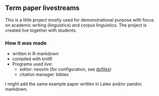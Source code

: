 ## Term paper livestreams

This is a little project mostly used for demonstrational purpose with focus on academic writing (linguistics) and corpus linguistics. The project is created live together with students.

### How it was made

- written in R-markdown
- compiled with knitR
- Programs used live:
  * editor: neovim (for configuration, see [dofiles](https://github.com/alex-raw/dotfiles/tree/master/.config/nvim))
  * citation manager: bibtex

I might add the same example paper written in Latex and/or pandoc markdown.
